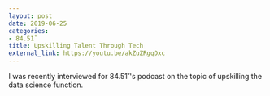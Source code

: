 ```yaml
---
layout: post
date: 2019-06-25
categories:
- 84.51˚
title: Upskilling Talent Through Tech
external_link: https://youtu.be/akZuZRgqDxc
---
```


I was recently interviewed for 84.51˚'s podcast on the topic of upskilling the data science function.

